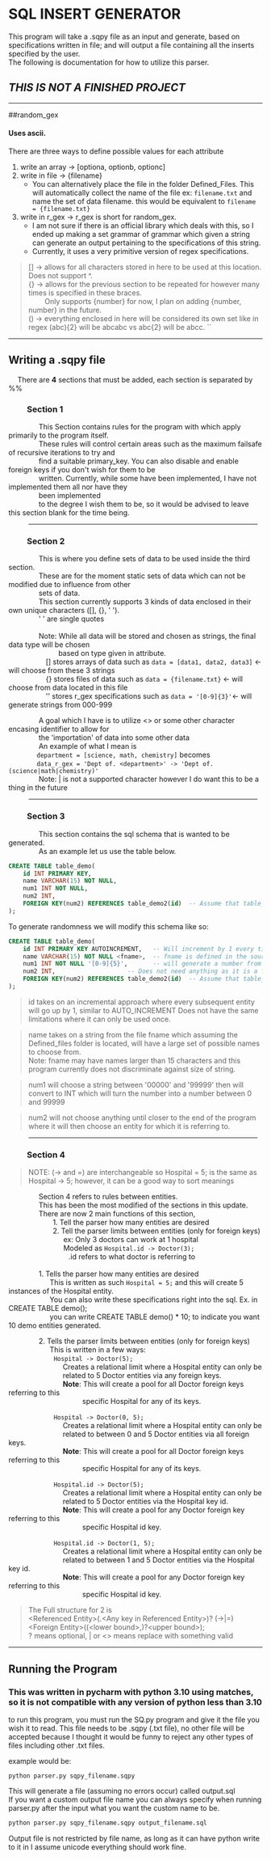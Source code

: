 # SQL INSERT GENERATOR

This program will take a .sqpy file as an input and generate, based on specifications written in file; and will output a file containing all the inserts 
specified by the user.
<br>The following is documentation for how to utilize this parser.

## **_THIS IS NOT A FINISHED PROJECT_**

<hr>

##random_gex

#### Uses ascii.

There are three ways to define possible values for each attribute
  1. write an array -> [optiona, optionb, optionc]
  2. write in file  -> {filename}
     - You can alternatively place the file in the folder Defined_Files. This will automatically collect the name
     of the file ex: ``filename.txt`` and name the set of data filename. this would be equivalent to ``filename = {filename.txt}``
  3. write in r_gex -> r_gex is short for random_gex. 
     - I am not sure if there is an official library which deals with this, so I ended up making a set grammar of 
     grammar which given a string can generate an output pertaining to the specifications of this string. 
     - Currently, it uses a very primitive version of regex 
     specifications.

> [] -> allows for all characters stored in here to be used at this location. Does not support ^. <br>
> {} -> allows for the previous section to be repeated for however many times is specified in these braces. <br>
> &emsp;&emsp; Only supports {number} for now, I plan on adding {number, number} in the future. <br>
> () -> everything enclosed in here will be considered its own set like in regex (abc){2} will be abcabc vs abc{2} will be abcc. `` <br>

<hr>

## Writing a .sqpy file

&emsp; There are **4** sections that must be added, each section is separated by %%

### &emsp;&emsp; Section 1

&emsp;&emsp;&emsp;&emsp; This Section contains rules for the program with which apply primarily to the program itself. <br>
&emsp;&emsp;&emsp;&emsp; These rules will control certain areas such as the maximum failsafe of recursive iterations to try and <br>
&emsp;&emsp;&emsp;&emsp; find a suitable primary_key. You can also disable and enable foreign keys if you don't wish for them to be <br>
&emsp;&emsp;&emsp;&emsp; written. Currently, while some have been implemented, I have not implemented them all nor have they<br>
&emsp;&emsp;&emsp;&emsp; been implemented <br>
&emsp;&emsp;&emsp;&emsp; to the degree I wish them to be, so it would be advised to leave this section blank for the time being.

<hr style="width:90%; margin: auto; margin-left:40px">

### &emsp;&emsp; Section 2

&emsp;&emsp;&emsp;&emsp; This is where you define sets of data to be used inside the third section. <br>
&emsp;&emsp;&emsp;&emsp; These are for the moment static sets of data which can not be modified due to influence from other<br>
&emsp;&emsp;&emsp;&emsp; sets of data. <br>
&emsp;&emsp;&emsp;&emsp; This section currently supports 3 kinds of data enclosed in their own unique characters ([], {}, ' ').<br>
&emsp;&emsp;&emsp;&emsp; ' ' are single quotes<br>
<br>
&emsp;&emsp;&emsp;&emsp; Note: While all data will be stored and chosen as strings, the final data type will be chosen<br>
&emsp;&emsp;&emsp;&emsp;&emsp;&emsp; &ensp; based on type given in attribute. <br>
&emsp;&emsp;&emsp;&emsp;&emsp; [] stores arrays of data such as ``data = [data1, data2, data3]`` <- will choose from these 3 strings <br>
&emsp;&emsp;&emsp;&emsp;&emsp; {} stores files of data such as ``data = {filename.txt}`` <- will choose from data located in this file <br>
&emsp;&emsp;&emsp;&emsp;&emsp; '' stores r_gex specifications such as ``data = '[0-9]{3}'``<- will generate strings from 000-999 <br>

&emsp;&emsp;&emsp;&emsp; A goal which I have is to utilize <> or some other character encasing identifier to allow for<br>
&emsp;&emsp;&emsp;&emsp; the 'importation' of data into some other data <br>
&emsp;&emsp;&emsp;&emsp; An example of what I mean is<br>
&emsp;&emsp;&emsp;&emsp;``department = [science, math, chemistry]`` becomes <br>
&emsp;&emsp;&emsp;&emsp;``data_r_gex = 'Dept of. <department>' -> 'Dept of. (science|math|chemistry)'``<br>
&emsp;&emsp;&emsp;&emsp; Note: | is not a supported character however I do want this to be a thing in the future <br>

<hr style="width:90%; margin: auto; margin-left:40px">

### &emsp;&emsp; Section 3

&emsp;&emsp;&emsp;&emsp; This section contains the sql schema that is wanted to be generated.<br>
&emsp;&emsp;&emsp;&emsp; As an example let us use the table below.

```sql
CREATE TABLE table_demo(
    id INT PRIMARY KEY,
    name VARCHAR(15) NOT NULL,
    num1 INT NOT NULL,
    num2 INT,
    FOREIGN KEY(num2) REFERENCES table_demo2(id)  -- Assume that table_demo2 exists
);
```

To generate randomness we will modify this schema like so: 
```sql
CREATE TABLE table_demo(
    id INT PRIMARY KEY AUTOINCREMENT,   -- Will increment by 1 every time.
    name VARCHAR(15) NOT NULL <fname>,  -- fname is defined in the source code, as long as it is downloaded it should work.
    num1 INT NOT NULL '[0-9]{5}',       -- will generate a number from 0-99999.
    num2 INT,                    -- Does not need anything as it is a foreign key and will gain its value from table_demo2.
    FOREIGN KEY(num2) REFERENCES table_demo2(id)  -- Assume that table_demo2 exists.
);
```
> id takes on an incremental approach where every subsequent entity will go up by 1, similar to AUTO_INCREMENT Does not have the same limitations where it can only be used once.

> name takes on a string from the file fname which assuming the Defined_files folder is located, will have a large set of possible names to choose from.<br>
> Note: fname may have names larger than 15 characters and this program currently does not discriminate against size of string.

> num1 will choose a string between '00000' and '99999' then will convert to INT which will turn the number into a number between 0 and 99999

> num2 will not choose anything until closer to the end of the program where it will then choose an entity for which it is referring to.






<hr style="width:90%; margin: auto; margin-left:40px">

### &emsp;&emsp; Section 4

> NOTE: (-> and =) are interchangeable so Hospital = 5; is the same as Hospital -> 5; 
> however, it can be a good way to sort meanings
> 
&emsp;&emsp;&emsp;&emsp; Section 4 refers to rules between entities.<br>
&emsp;&emsp;&emsp;&emsp; This has been the most modified of the sections in this update.<br>
&emsp;&emsp;&emsp;&emsp; There are now 2 main functions of this section, <br>
&emsp;&emsp;&emsp;&emsp;&emsp;&emsp; 1. Tell the parser how many entities are desired<br>
&emsp;&emsp;&emsp;&emsp;&emsp;&emsp; 2. Tell the parser limits between entities (only for foreign keys)<br> 
&emsp;&emsp;&emsp;&emsp;&emsp;&emsp;&emsp;&ensp; ex: Only 3 doctors can work at 1 hospital<br>
&emsp;&emsp;&emsp;&emsp;&emsp;&emsp;&emsp;&ensp; Modeled as ``Hospital.id -> Doctor(3);`` <br>
&emsp;&emsp;&emsp;&emsp;&emsp;&emsp;&emsp;&emsp;&ensp;.id refers to what doctor is referring to <br>
<br>
&emsp;&emsp;&emsp;&emsp; 1. Tells the parser how many entities are desired <br>
&emsp;&emsp;&emsp; &emsp; &emsp; This is written as such ``Hospital = 5;`` and this will create 5 instances of the Hospital entity.<br>
&emsp;&emsp;&emsp; &emsp; &emsp; You can also write these specifications right into the sql. Ex. in CREATE TABLE demo(); <br>
&emsp;&emsp;&emsp; &emsp; &emsp; you can write CREATE TABLE demo() * 10;  to indicate you want 10 demo entities generated. <br>

&emsp;&emsp;&emsp;&emsp; 2. Tells the parser limits between entities (only for foreign keys) <br> 
&emsp;&emsp;&emsp; &emsp; &emsp; This is written in a few ways: <br>
&emsp; &emsp; &emsp; &emsp; &emsp; ``Hospital -> Doctor(5);`` <br>
&emsp; &emsp; &emsp; &emsp; &emsp; &emsp; Creates a relational limit where a Hospital entity can only be <br>
&emsp; &emsp; &emsp; &emsp; &emsp; &emsp; related to 5 Doctor entities via any foreign keys. <br>
&emsp; &emsp; &emsp; &emsp; &emsp; &emsp; **Note**: This will create a pool for all Doctor foreign keys referring to this <br>
&emsp; &emsp; &emsp; &emsp; &emsp; &emsp; &emsp;&emsp;&ensp; specific Hospital for any of its keys. <br>

&emsp; &emsp; &emsp; &emsp; &emsp; ``Hospital -> Doctor(0, 5);`` <br>
&emsp; &emsp; &emsp; &emsp; &emsp; &emsp; Creates a relational limit where a Hospital entity can only be <br>
&emsp; &emsp; &emsp; &emsp; &emsp; &emsp; related to between 0 and 5 Doctor entities via all foreign keys. <br>
&emsp; &emsp; &emsp; &emsp; &emsp; &emsp; **Note**: This will create a pool for all Doctor foreign keys referring to this <br>
&emsp; &emsp; &emsp; &emsp; &emsp; &emsp; &emsp;&emsp;&ensp; specific Hospital for any of its keys. <br>

&emsp; &emsp; &emsp; &emsp; &emsp; ``Hospital.id -> Doctor(5);`` <br>
&emsp; &emsp; &emsp; &emsp; &emsp; &emsp; Creates a relational limit where a Hospital entity can only be <br>
&emsp; &emsp; &emsp; &emsp; &emsp; &emsp; related to 5 Doctor entities via the Hospital key id. <br>
&emsp; &emsp; &emsp; &emsp; &emsp; &emsp; **Note**: This will create a pool for any Doctor foreign key referring to this <br>
&emsp; &emsp; &emsp; &emsp; &emsp; &emsp; &emsp;&emsp;&ensp; specific Hospital id key. <br>

&emsp; &emsp; &emsp; &emsp; &emsp; ``Hospital.id -> Doctor(1, 5);`` <br>
&emsp; &emsp; &emsp; &emsp; &emsp; &emsp; Creates a relational limit where a Hospital entity can only be <br>
&emsp; &emsp; &emsp; &emsp; &emsp; &emsp; related to between 1 and 5 Doctor entities via the Hospital key id. <br>
&emsp; &emsp; &emsp; &emsp; &emsp; &emsp; **Note**: This will create a pool for any Doctor foreign key referring to this <br>
&emsp; &emsp; &emsp; &emsp; &emsp; &emsp; &emsp;&emsp;&ensp; specific Hospital id key. <br>

> The Full structure for 2 is <br>
> \<Referenced Entity>(.\<Any key in Referenced Entity>)? (->|=) \<Foreign Entity>((\<lower bound>,)?\<upper bound>); <br>
> ? means optional, | or \<> means replace with something valid

<hr>

## Running the Program
### This was written in pycharm with python 3.10 using matches, so it is not compatible with any version of python less than 3.10

to run this program, you must run the SQ.py program and give it the file you wish it to read. This file needs to be .sqpy (.txt file), no other file will be accepted
because I thought it would be funny to reject any other types of files including other .txt files.

example would be:
```
python parser.py sqpy_filename.sqpy
```

This will generate a file (assuming no errors occur) called output.sql
<br>
If you want a custom output file name you can always specify when running parser.py after the input what you want the
custom name to be.
```txt
python parser.py sqpy_filename.sqpy output_filename.sql
```
Output file is not restricted by file name, as long as it can have python write to it in I assume unicode everything should work fine.


